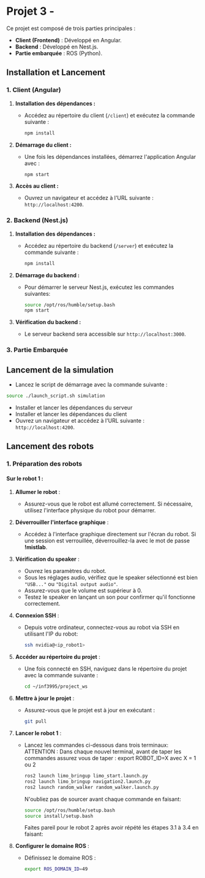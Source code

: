 # Projet 3 -

Ce projet est composé de trois parties principales :

- **Client (Frontend)** : Développé en Angular.
- **Backend** : Développé en Nest.js.
- **Partie embarquée** : ROS (Python).

## Installation et Lancement

### 1. Client (Angular)

1. **Installation des dépendances :**

   - Accédez au répertoire du client (`/client`) et exécutez la commande suivante :
     ```bash
     npm install
     ```

2. **Démarrage du client :**

   - Une fois les dépendances installées, démarrez l'application Angular avec :
     ```bash
     npm start
     ```

3. **Accès au client :**
   - Ouvrez un navigateur et accédez à l'URL suivante : `http://localhost:4200`.

### 2. Backend (Nest.js)

1. **Installation des dépendances :**

   - Accédez au répertoire du backend (`/server`) et exécutez la commande suivante :
     ```bash
     npm install
     ```

2. **Démarrage du backend :**

   - Pour démarrer le serveur Nest.js, exécutez les commandes suivantes:

     ```bash
     source /opt/ros/humble/setup.bash
     npm start
     ```

3. **Vérification du backend :**
   - Le serveur backend sera accessible sur `http://localhost:3000`.

### 3. Partie Embarquée

## Lancement de la simulation

   - Lancez le script de démarrage avec la commande suivante :
   ``` bash
   source ./launch_script.sh simulation
   ```
   - Installer et lancer les dépendances du serveur
   - Installer et lancer les dépendances du client
   - Ouvrez un navigateur et accédez à l'URL suivante : `http://localhost:4200`.

## Lancement des robots

### 1. Préparation des robots

#### Sur le robot 1 :

1. **Allumer le robot** :
   - Assurez-vous que le robot est allumé correctement. Si nécessaire, utilisez l'interface physique du robot pour démarrer.
2. **Déverrouiller l'interface graphique** :

   - Accédez à l'interface graphique directement sur l'écran du robot. Si une session est verrouillée, déverrouillez-la avec le mot de passe **!mistlab**.

3. **Vérification du speaker** :

   - Ouvrez les paramètres du robot.
   - Sous les réglages audio, vérifiez que le speaker sélectionné est bien `"USB..."` ou `"Digital output audio"`.
   - Assurez-vous que le volume est supérieur à 0.
   - Testez le speaker en lançant un son pour confirmer qu'il fonctionne correctement.

4. **Connexion SSH** :

   - Depuis votre ordinateur, connectez-vous au robot via SSH en utilisant l'IP du robot:
     ```bash
     ssh nvidia@<ip_robot1>
     ```

5. **Accéder au répertoire du projet** :

   - Une fois connecté en SSH, naviguez dans le répertoire du projet avec la commande suivante :
     ```bash
     cd ~/inf3995/project_ws
     ```

6. **Mettre à jour le projet** :

   - Assurez-vous que le projet est à jour en exécutant :
     ```bash
     git pull
     ```

7. **Lancer le robot 1** :
   - Lancez les commandes ci-dessous dans trois terminaux:
   ATTENTION : Dans chaque nouvel terminal, avant de taper les commandes assurez vous de taper : export ROBOT_ID=X avec X = 1 ou 2
     ```bash
     ros2 launch limo_bringup limo_start.launch.py
     ros2 launch limo_bringup navigation2.launch.py 
     ros2 launch random_walker random_walker.launch.py 
     ```
     N'oubliez pas de sourcer avant chaque commande en faisant:
     ```bash
     source /opt/ros/humble/setup.bash
     source install/setup.bash 
     ```
     
     Faites pareil pour le robot 2 après avoir répété les étapes 3.1 à 3.4 en faisant:
    


2. **Configurer le domaine ROS** :

   - Définissez le domaine ROS :
     ```bash
     export ROS_DOMAIN_ID=49
     ```


